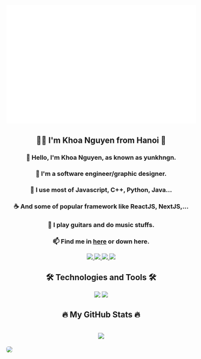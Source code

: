 <a href="#" target="_blank">
  <img src="svg/khoanguyen.svg" width="1200" alt="khoanguyen-official" />
</a>

<h2 align="center">🧑‍💻 I'm Khoa Nguyen from Hanoi 🎸</h2>
<div align="center">
<h3 align="center">👋 Hello, I'm Khoa Nguyen, as known as yunkhngn.</h3>
<h3>👀 I'm a software engineer/graphic designer.</h3>
<h3>🌱 I use most of Javascript, C++, Python, Java...</h3>
<h3>☕ And some of popular framework like ReactJS, NextJS,...</h3>
<h3>🎸 I play guitars and do music stuffs.</h3>
<h3>📫 Find me in <a href="https:www.khoanguyen.codes/" target="_blank">here</a> or down here.</h3>
</div>
<div align="center"> 
<a href="https://khoanguyen.codes" target="_blank">
     <img src="https://img.shields.io/badge/Website-ffffff?style=for-the-badge&logo=google-chrome&logoColor=1f1f1f" target="_blank" />
  </a>
  <a href="https://www.facebook.com/yun.khngn/">
    <img src="https://img.shields.io/badge/Facebook-1877F2?style=for-the-badge&logo=facebook&logoColor=white" />
  </a>
  <a href="https://www.instagram.com/yun.khngn/">
    <img src="https://img.shields.io/badge/Instagram-E4405F?style=for-the-badge&logo=instagram&logoColor=white" />
  </a>
  <a href="https://www.behance.net/yunkhngn_" target="_blank">
    <img src="https://img.shields.io/badge/Behance-053eff?style=for-the-badge&logo=behance&logoColor=white" target="_blank" />
  </a>
</div>
<h2 align="center">🛠 Technologies and Tools 🛠</h2>
<div align="center">
    <img src="https://skillicons.dev/icons?i=react,nextjs,nodejs,html,css,javascript,typescript,git,photoshop,ai,pr,blender" />
    <img src="https://skillicons.dev/icons?i=mui,python,vscode,github,express,firebase,cpp,java,threejs,vercel,xd" /><br>
</div>

<h2 align="center">🔥 My GitHub Stats 🔥</h2>
<br>
<div align=center>
  <a href="#" title="Yunkhngn">
    <img align="center" src="https://github-readme-streak-stats.herokuapp.com?user=yunkhngn&theme=dark&hide_border=true&date_format=M%20j%5B%2C%20Y%5D" />
  </a>

</div>

<img src="https://user-images.githubusercontent.com/44545000/168491799-abde2092-271b-4546-9a62-a1debe6cddf8.gif" style="border-radius:5px; margin-top:20px">
